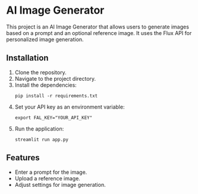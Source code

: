 # AI Image Generator

This project is an AI Image Generator that allows users to generate images based on a prompt and an optional reference image. It uses the Flux API for personalized image generation.

## Installation

1. Clone the repository.
2. Navigate to the project directory.
3. Install the dependencies:
   ```
   pip install -r requirements.txt
   ```
4. Set your API key as an environment variable:
   ```
   export FAL_KEY="YOUR_API_KEY"
   ```
5. Run the application:
   ```
   streamlit run app.py
   ```

## Features
- Enter a prompt for the image.
- Upload a reference image.
- Adjust settings for image generation.
